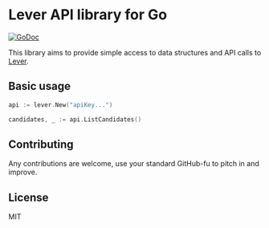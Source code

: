 Lever API library for Go
=========================

[![GoDoc](https://godoc.org/github.com/diagramventures/lever?status.svg)](https://godoc.org/github.com/diagramventures/lever)

This library aims to provide simple access to data structures and API
calls to [Lever](https://www.lever.co).

Basic usage
-----------

```go
api := lever.New("apiKey...")

candidates, _ := api.ListCandidates()
```

Contributing
------------

Any contributions are welcome, use your standard GitHub-fu to pitch in and improve.


License
-------

MIT